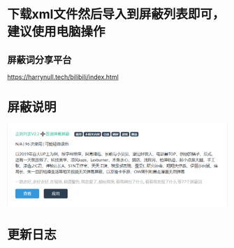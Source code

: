 # 下载xml文件然后导入到屏蔽列表即可，建议使用电脑操作
## 屏蔽词分享平台
https://harrynull.tech/bilibili/index.html
# 屏蔽说明

![](说明.png)



# 更新日志

